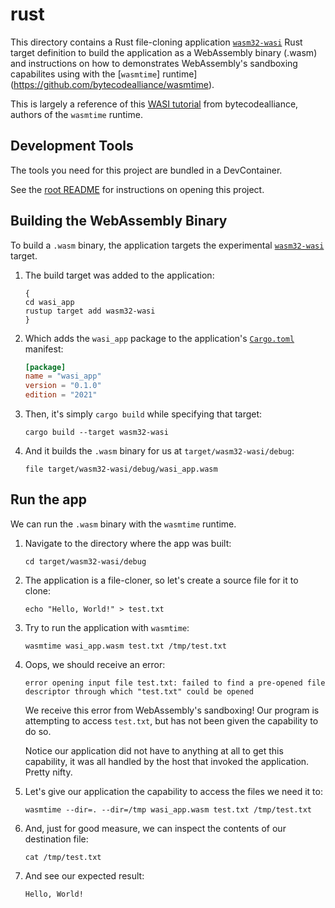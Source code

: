 # rust

This directory contains a Rust file-cloning application [`wasm32-wasi`](https://doc.rust-lang.org/nightly/nightly-rustc/rustc_target/spec/wasm32_wasi/index.html) Rust target definition to build the application as a WebAssembly binary (.wasm) and instructions on how to demonstrates WebAssembly's sandboxing capabilites using with the [`wasmtime`] runtime](<https://github.com/bytecodealliance/wasmtime>).

This is largely a reference of this [WASI tutorial](https://github.com/bytecodealliance/wasmtime/blob/89abd80c3cc4ed549bc3a2b0fd864ccc1af06ad6/docs/WASI-tutorial.md) from bytecodealliance, authors of the `wasmtime` runtime.

## Development Tools

The tools you need for this project are bundled in a DevContainer.

See the [root README](../../README.md#development-tools) for instructions on opening this project.

## Building the WebAssembly Binary

To build a `.wasm` binary, the application targets the experimental [`wasm32-wasi`](https://doc.rust-lang.org/nightly/nightly-rustc/rustc_target/spec/wasm32_wasi/index.html) target.

1. The build target was added to the application:

    ```plaintext
    {
    cd wasi_app
    rustup target add wasm32-wasi
    }
    ```

1. Which adds the `wasi_app` package to the application's [`Cargo.toml`](./wasi_app/Cargo.toml) manifest:

    ```toml
    [package]
    name = "wasi_app"
    version = "0.1.0"
    edition = "2021"
    ```

1. Then, it's simply `cargo build` while specifying that target:

    ```plaintext
    cargo build --target wasm32-wasi
    ```

1. And it builds the `.wasm` binary for us at `target/wasm32-wasi/debug`:

    ```plaintext
    file target/wasm32-wasi/debug/wasi_app.wasm
    ```

## Run the app

We can run the `.wasm` binary with the `wasmtime` runtime.

1. Navigate to the directory where the app was built:

    ```plaintext
    cd target/wasm32-wasi/debug
    ```

1. The application is a file-cloner, so let's create a source file for it to clone:

    ```plaintext
    echo "Hello, World!" > test.txt
    ```

1. Try to run the application with `wasmtime`:

    ```plaintext
    wasmtime wasi_app.wasm test.txt /tmp/test.txt
    ```

1. Oops, we should receive an error:

    ```plaintext
    error opening input file test.txt: failed to find a pre-opened file descriptor through which "test.txt" could be opened
    ```

    We receive this error from WebAssembly's sandboxing! Our program is attempting to access `test.txt`, but has not been given the capability to do so.

    Notice our application did not have to anything at all to get this capability, it was all handled by the host that invoked the application. Pretty nifty.

1. Let's give our application the capability to access the files we need it to:

    ```plaintext
    wasmtime --dir=. --dir=/tmp wasi_app.wasm test.txt /tmp/test.txt
    ```

1. And, just for good measure, we can inspect the contents of our destination file:

    ```plaintext
    cat /tmp/test.txt
    ```

1. And see our expected result:

    ```plaintext
    Hello, World!
    ```
